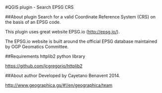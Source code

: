 #QGIS plugin - Search EPSG CRS

##About plugin
Search for a valid Coordinate Reference System (CRS) on the basis of an EPSG code.

This plugin uses great website EPSG.io (http://epsg.io/).

The EPSG.io website is built around the official EPSG database maintained by OGP Geomatics Committee.

##Requirements
httplib2 python library 

https://github.com/jcgregorio/httplib2

##About author
Developed by Cayetano Benavent 2014.

http://www.geographica.gs/#!/en/geographica/team
